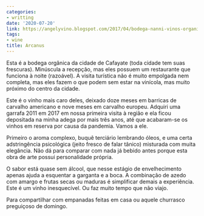 ```yaml
---
categories:
- writting
date: '2020-07-20'
link: https://angelyvino.blogspot.com/2017/04/bodega-nanni-vinos-organicos-de-cafayate.html
tags:
- wine
title: Arcanus
---
```


Esta é a bodega orgânica da cidade de Cafayate (toda cidade tem suas frescuras). Minúscula a recepção, mas eles possuem um restaurante que funciona à noite (razoável). A visita turística não é muito empolgada nem completa, mas eles fazem o que podem sem estar na vinícola, mas muito próximo do centro da cidade.

Este é o vinho mais caro deles, deixado doze meses em barricas de carvalho americano e nove meses em carvalho europeu. Adquiri uma garrafa 2011 em 2017 em nossa primeira visita à região e ela ficou depositada na minha adega por mais três anos, até que acabaram-se os vinhos em reserva por causa da pandemia. Vamos a ele.

Primeiro o aroma complexo, buquê terciário lembrando óleos, e uma certa adstringência psicológica (jeito fresco de falar tânico) misturada com muita elegância. Não dá para comparar com nada já bebido antes porque esta obra de arte possui personalidade própria.

O sabor está quase sem álcool, que nesse estágio de envelhecimento apenas ajuda a esquentar a garganta e a boca. A combinação de azedo com amargo e frutas secas ou maduras é simplificar demais a experiência. Este é um vinho inesquecível. Ou faz muito tempo que não viajo.

Para compartilhar com empanadas feitas em casa ou aquele churrasco preguiçoso de domingo.
